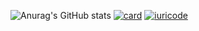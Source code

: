 ![Anurag's GitHub stats](https://github-readme-stats.vercel.app/api?username=anuraghazra&count_private=true)
[![card](https://github-readme-stats.vercel.app/api?username=kayua&theme=default&show_icons=true&count_private=true)](https://github.com/kayua)
[![iuricode](https://github-readme-stats.vercel.app/api/top-langs/?username=kayua&hide=html&exclude_repo=Regenerating_Datasets_With_NN_NOMS22&langs_count=5&layout=compact=true&theme=default&count_private=true)](https://github.com/kayua)

